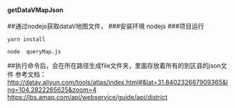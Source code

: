 #### getDataVMapJson
##通过nodejs获取dataV地图文件，
###安装环境
nodejs
###项目运行
```
yarn install

node  queryMap.js
```
##执行命令后，会在所在路径生成file文件夹，里面存放着所有的到区县的json文件
参考文档：
http://datav.aliyun.com/tools/atlas/index.html#&lat=31.840232667909365&lng=104.2822265625&zoom=4
https://lbs.amap.com/api/webservice/guide/api/district
